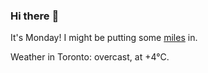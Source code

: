 ### Hi there :wave:

It's Monday! I might be putting some [miles](https://www.strava.com/athletes/889963) in.

Weather in Toronto: overcast, at +4°C.
